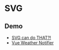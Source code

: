 # SVG

## Demo
* [SVG can do THAT?!](http://slides.com/sdrasner/svg-can-do-that)
* [Vue Weather Notifier](https://github.com/sdras/vue-weather-notifier)
